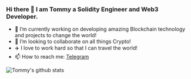 ### Hi there 👋  I am Tommy a Solidity Engineer and Web3 Developer.

- 🔭 I’m currently working on developing amazing Blockchain technology and projects to change the world!
- 👯 I’m looking to collaborate on all things Crypto!
- :airplane: I love to work hard so that I can travel the world!
- 📫 How to reach me: <a href="https://t.me/DevTeam_CSO">Telegram</a>

![Tommy's github stats](https://github-readme-stats-lac-ten-44.vercel.app/api?username=tklindt&count_private=true&show_icons=true&theme=radical)

